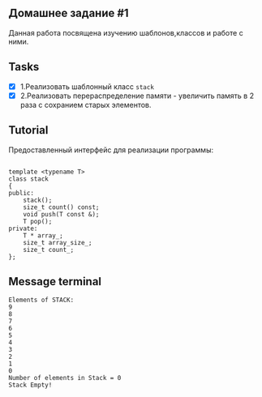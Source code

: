 ## Домашнее задание #1

Данная работа посвящена изучению шаблонов,классов и работе с ними.

## Tasks

- [x] 1.Реализовать шаблонный класс ```stack``` 
- [x] 2.Реализовать перераспределение памяти - увеличить память в 2 раза с сохранием старых элементов.

## Tutorial

Предоставленный интерфейс для реализации программы:
```ShellSession

template <typename T>
class stack
{
public:
    stack();
    size_t count() const;
    void push(T const &);
    T pop();
private:
    T * array_;
    size_t array_size_;
    size_t count_;
};

```
## Message terminal
```ShellSession
Elements of STACK:
9
8
7
6
5
4
3
2
1
0
Number of elements in Stack = 0
Stack Empty!
```


